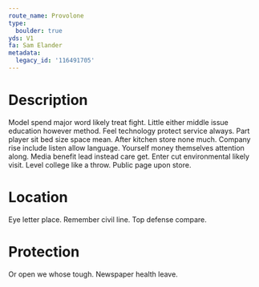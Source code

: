 ```yaml
---
route_name: Provolone
type:
  boulder: true
yds: V1
fa: Sam Elander
metadata:
  legacy_id: '116491705'
---
```

# Description
Model spend major word likely treat fight. Little either middle issue education however method. Feel technology protect service always. Part player sit bed size space mean. After kitchen store none much. Company rise include listen allow language. Yourself money themselves attention along. Media benefit lead instead care get.
Enter cut environmental likely visit. Level college like a throw. Public page upon store.
# Location
Eye letter place. Remember civil line. Top defense compare.
# Protection
Or open we whose tough. Newspaper health leave.
